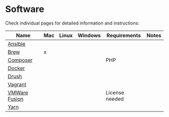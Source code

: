 # Software

Check individual pages for detailed information and instructions:

| Name | Mac | Linux | Windows| Requirements | Notes |
|------|-----|-------|--------|--------------|-------|
| [Ansible](ansible.md) | | | |
| [Brew](brew.md) | x | | |
| [Composer](composer.md) | | | | PHP |
| [Docker](docker.md) | | | |
| [Drush](drush.md) | | | |
| [Vagrant](vagrant.md) | | | | | | Use Docker instead
| [VMWare Fusion](vmware_fusion.md) | | | | License needed |
| [Yarn](yarn.md) | | | |

